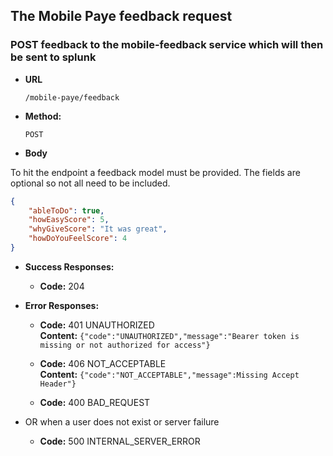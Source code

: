 The Mobile Paye feedback request
----

### POST feedback to the mobile-feedback service which will then be sent to splunk

* **URL**

  `/mobile-paye/feedback`

* **Method:**

  `POST`

* **Body**

To hit the endpoint a feedback model must be provided. The fields are optional so not all need to be included.

```json
{ 
    "ableToDo": true, 
    "howEasyScore": 5, 
    "whyGiveScore": "It was great", 
    "howDoYouFeelScore": 4
}
```

* **Success Responses:**

    * **Code:** 204

* **Error Responses:**

    * **Code:** 401 UNAUTHORIZED <br/>
      **Content:** `{"code":"UNAUTHORIZED","message":"Bearer token is missing or not authorized for access"}`

    * **Code:** 406 NOT_ACCEPTABLE <br/>
      **Content:** `{"code":"NOT_ACCEPTABLE","message":Missing Accept Header"}`

    * **Code:** 400 BAD_REQUEST <br/>



* OR when a user does not exist or server failure

     * **Code:** 500 INTERNAL_SERVER_ERROR <br/>